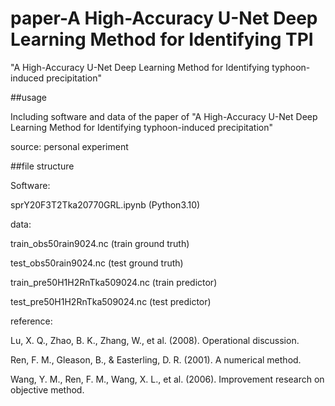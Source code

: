 # paper-A High-Accuracy U-Net Deep Learning Method for Identifying TPI
"A High-Accuracy U-Net Deep Learning Method for Identifying typhoon-induced precipitation"

##usage

Including software and data of the paper of "A High-Accuracy U-Net Deep Learning Method for Identifying typhoon-induced precipitation"

source: personal experiment

##file structure

Software: 

   sprY20F3T2Tka20770GRL.ipynb (Python3.10)

data:

   train_obs50rain9024.nc (train ground truth)
   
   test_obs50rain9024.nc (test ground truth)
   
   train_pre50H1H2RnTka509024.nc (train predictor)
   
   test_pre50H1H2RnTka509024.nc (test predictor)

reference:

   Lu, X. Q., Zhao, B. K., Zhang, W., et al. (2008). Operational discussion.
   
   Ren, F. M., Gleason, B., & Easterling, D. R. (2001). A numerical method.
   
   Wang, Y. M., Ren, F. M., Wang, X. L., et al. (2006). Improvement research on objective method.
   

